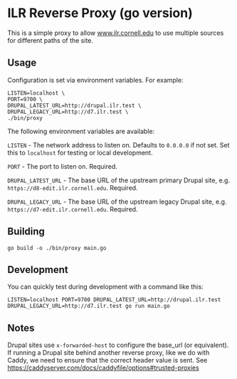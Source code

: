 # ILR Reverse Proxy (go version)

This is a simple proxy to allow www.ilr.cornell.edu to use multiple sources for different paths of the site.

## Usage

Configuration is set via environment variables. For example:

```
LISTEN=localhost \
PORT=9700 \
DRUPAL_LATEST_URL=http://drupal.ilr.test \
DRUPAL_LEGACY_URL=http://d7.ilr.test \
./bin/proxy
```

The following environment variables are available:

`LISTEN` - The network address to listen on. Defaults to `0.0.0.0` if not set. Set this to `localhost` for testing or local development.

`PORT` - The port to listen on. Required.

`DRUPAL_LATEST_URL` - The base URL of the upstream primary Drupal site, e.g. `https://d8-edit.ilr.cornell.edu`. Required.

`DRUPAL_LEGACY_URL` - The base URL of the upstream legacy Drupal site, e.g. `https://d7-edit.ilr.cornell.edu`. Required.

## Building

```
go build -o ./bin/proxy main.go
```

## Development

You can quickly test during development with a command like this:

```
LISTEN=localhost PORT=9700 DRUPAL_LATEST_URL=http://drupal.ilr.test DRUPAL_LEGACY_URL=http://d7.ilr.test go run main.go
```

## Notes

Drupal sites use `x-forwarded-host` to configure the base_url (or equivalent). If running a Drupal site behind another reverse proxy, like we do with Caddy, we need to ensure that the correct header value is sent. See https://caddyserver.com/docs/caddyfile/options#trusted-proxies
